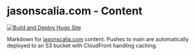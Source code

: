 # jasonscalia.com - Content

[![Build and Deploy Hugo Site](https://github.com/jasonscalia/jasonscalia.com-content/actions/workflows/main.yml/badge.svg?branch=main)](https://github.com/jasonscalia/jasonscalia.com-content/actions/workflows/main.yml)

Markdown for [jasonscalia.com](https://jasonscalia.com) content. Pushes to main are automatically deployed to an S3 bucket with CloudFront handling caching.
